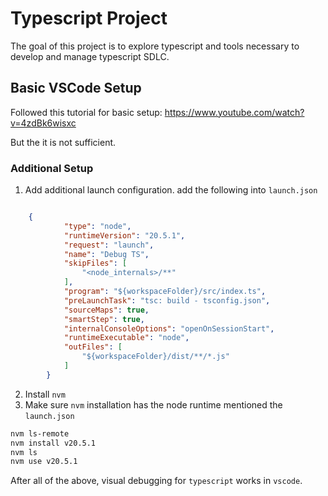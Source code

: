 # Typescript Project

The goal of this project is to explore typescript and tools necessary to develop and manage typescript SDLC.

## Basic VSCode Setup

Followed this tutorial for basic setup: https://www.youtube.com/watch?v=4zdBk6wisxc 

But the it is not sufficient.

### Additional Setup

1. Add additional launch configuration. add the following into `launch.json`

```json

    {
            "type": "node",
            "runtimeVersion": "20.5.1",
            "request": "launch",
            "name": "Debug TS",
            "skipFiles": [
                "<node_internals>/**"
            ],
            "program": "${workspaceFolder}/src/index.ts",
            "preLaunchTask": "tsc: build - tsconfig.json",
            "sourceMaps": true,
            "smartStep": true,
            "internalConsoleOptions": "openOnSessionStart",
            "runtimeExecutable": "node",
            "outFiles": [
                "${workspaceFolder}/dist/**/*.js"
            ]
        }
```

2. Install `nvm` 
3. Make sure `nvm` installation has the node runtime mentioned the `launch.json`
   
```bash
nvm ls-remote
nvm install v20.5.1
nvm ls
nvm use v20.5.1
```

After all of the above, visual debugging for `typescript` works in `vscode`.
